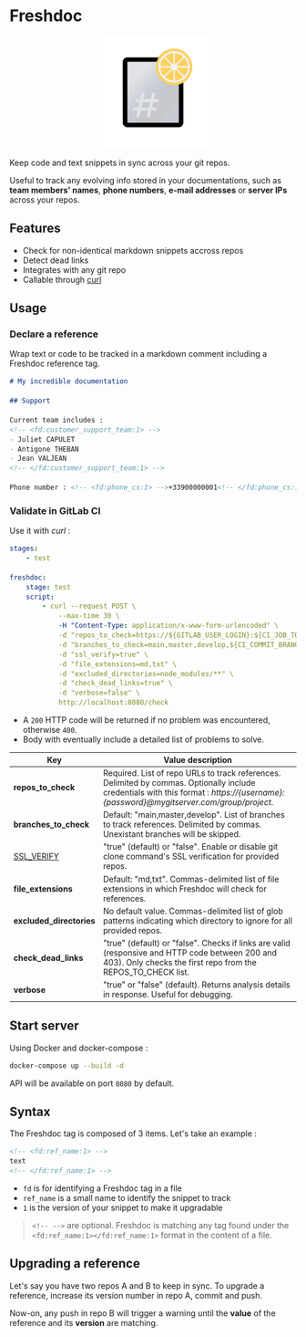 # Freshdoc

<p align="center">
    <img src="./logo.png" width="196px" />
</p>

Keep code and text snippets in sync across your git repos.

Useful to track any evolving info stored in your documentations, such as **team members' names**, **phone numbers**, **e-mail addresses** or **server IPs** across your repos.

## Features

- Check for non-identical markdown snippets accross repos
- Detect dead links
- Integrates with any git repo
- Callable through [curl](https://curl.se/)

## Usage

### Declare a reference

Wrap text or code to be tracked in a markdown comment including a Freshdoc reference tag.

```markdown
# My incredible documentation

## Support

Current team includes :
<!-- <fd:customer_support_team:1> -->
- Juliet CAPULET
- Antigone THEBAN
- Jean VALJEAN
<!-- </fd:customer_support_team:1> -->

Phone number : <!-- <fd:phone_cs:1> -->+33900000001<!-- </fd:phone_cs:1> -->

```

### Validate in GitLab CI

Use it with _curl_ :

```yaml
stages:
    - test

freshdoc:
    stage: test
    script: 
        - curl --request POST \
            --max-time 30 \
            -H "Content-Type: application/x-www-form-urlencoded" \
            -d "repos_to_check=https://${GITLAB_USER_LOGIN}:${CI_JOB_TOKEN}@mygitlab.com/${CI_PROJECT_PATH_SLUG},https://${GITLAB_USER_LOGIN}:${CI_JOB_TOKEN}@mygitlab.com/group2/project2" \
            -d "branches_to_check=main,master,develop,${CI_COMMIT_BRANCH}" \
            -d "ssl_verify=true" \
            -d "file_extensions=md,txt" \
            -d "excluded_directories=node_modules/**" \
            -d "check_dead_links=true" \
            -d "verbose=false" \
            http://localhost:8080/check
```

- A `200` HTTP code will be returned if no problem was encountered, otherwise `400`.
- Body with eventually include a detailed list of problems to solve.

| Key                                                                                                            | Value description                                                                                                                                                                      |
| -------------------------------------------------------------------------------------------------------------- | -------------------------------------------------------------------------------------------------------------------------------------------------------------------------------------- |
| **repos_to_check**                                                                                             | Required. List of repo URLs to track references. Delimited by commas. Optionally include credentials with this format : _https://{username}:{password}@mygitserver.com/group/project_. |
| **branches_to_check**                                                                                          | Default: "main,master,develop". List of branches to track references. Delimited by commas. Unexistant branches will be skipped.                                                        |
| [SSL_VERIFY](https://stackoverflow.com/questions/11621768/how-can-i-make-git-accept-a-self-signed-certificate) | "true" (default) or "false". Enable or disable git clone command's SSL verification for provided repos.                                                                                |
| **file_extensions**                                                                                            | Default: "md,txt". Commas-delimited list of file extensions in which Freshdoc will check for references.                                                                               |
| **excluded_directories**                                                                                       | No default value. Commas-delimited list of glob patterns indicating which directory to ignore for all provided repos.                                                                  |
| **check_dead_links**                                                                                           | "true" (default) or "false". Checks if links are valid (responsive and HTTP code between 200 and 403). Only checks the first repo from the REPOS_TO_CHECK list.                        |
| **verbose**                                                                                                    | "true" or "false" (default). Returns analysis details in response. Useful for debugging.                                                                                               |

## Start server

Using Docker and docker-compose :

```bash
docker-compose up --build -d
```

API will be available on port `8080` by default.

## Syntax

The Freshdoc tag is composed of 3 items. Let's take an example :

```markdown
<!-- <fd:ref_name:1> -->
text
<!-- </fd:ref_name:1> -->
```

- `fd` is for identifying a Freshdoc tag in a file
- `ref_name` is a small name to identify the snippet to track
- `1` is the version of your snippet to make it upgradable

> `<!-- -->` are optional. Freshdoc is matching any tag found under the `<fd:ref_name:1></fd:ref_name:1>` format in the content of a file.

## Upgrading a reference

Let's say you have two repos A and B to keep in sync. To upgrade a reference, increase its version number in repo A, commit and push.

Now-on, any push in repo B will trigger a warning until the **value** of the reference and its **version** are matching.
